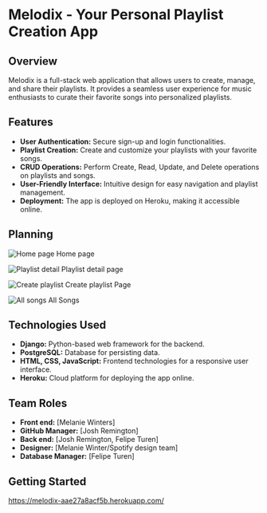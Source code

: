# Melodix - Your Personal Playlist Creation App
## Overview
Melodix is a full-stack web application that allows users to create, manage, and share their playlists. It provides a seamless user experience for music enthusiasts to curate their favorite songs into personalized playlists.
## Features
- **User Authentication:** Secure sign-up and login functionalities.
- **Playlist Creation:** Create and customize your playlists with your favorite songs.
- **CRUD Operations:** Perform Create, Read, Update, and Delete operations on playlists and songs.
- **User-Friendly Interface:** Intuitive design for easy navigation and playlist management.
- **Deployment:** The app is deployed on Heroku, making it accessible online.
## Planning
![Home page](https://i.imgur.com/U6DygGO.png)
Home page


![Playlist detail](https://i.imgur.com/gBR8jKs.png)
Playlist detail page


![Create playlist](https://i.imgur.com/BBInrp9.png)
Create playlist Page


![All songs](https://i.imgur.com/uUYHjsz.png
)
All Songs

## Technologies Used
- **Django:** Python-based web framework for the backend.
- **PostgreSQL:** Database for persisting data.
- **HTML, CSS, JavaScript:** Frontend technologies for a responsive user interface.
- **Heroku:** Cloud platform for deploying the app online.

## Team Roles
- **Front end:** [Melanie Winters]
- **GitHub Manager:** [Josh Remington]
- **Back end:** [Josh Remington, Felipe Turen]
- **Designer:** [Melanie Winter/Spotify design team]
- **Database Manager:** [Felipe Turen]
## Getting Started
https://melodix-aae27a8acf5b.herokuapp.com/